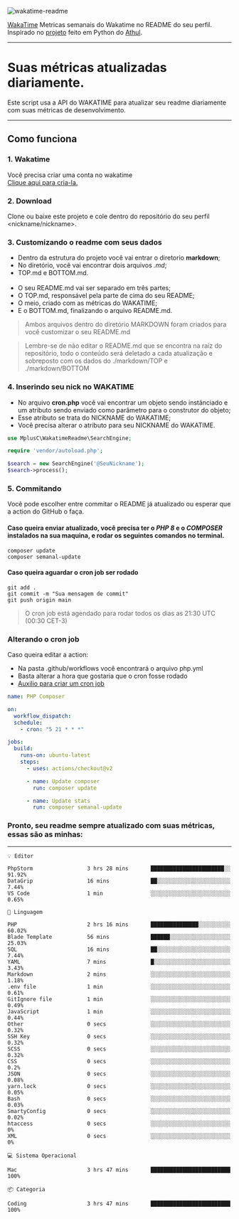 ![wakatime-readme](https://socialify.git.ci/bymatheus/wakatime-readme/image?description=1&descriptionEditable=M%C3%A9tricas%20semanais%20do%20Wakatime%20no%20seu%20README%20de%20perfil.&font=KoHo&forks=1&language=1&owner=1&pattern=Signal&stargazers=1&theme=Dark)

[WakaTime](https://wakatime.com) Metricas semanais do Wakatime no README do seu perfil. <br>
Inspirado no [projeto](https://github.com/athul/waka-readme) feito em Python do [Athul](https://github.com/athul).
___

# Suas métricas atualizadas diariamente.
Este script usa a API do WAKATIME para atualizar seu readme diariamente com suas métricas de desenvolvimento.

___

## Como funciona

### 1. Wakatime
Você precisa criar uma conta no wakatime <br>
[Clique aqui para cria-la.](https://wakatime.com) 

### 2. Download
Clone ou baixe este projeto e cole dentro do repositório do seu perfil <nickname/nickname>.

### 3. Customizando o readme com seus dados
- Dentro da estrutura do projeto você vai entrar o diretorio **markdown**;  
- No diretório, você vai encontrar dois arquivos *.md*;
- TOP.md e BOTTOM.md.
<br><br>
- O seu README.md vai ser separado em três partes; 
- O TOP.md, responsável pela parte de cima do seu README;
- O meio, criado com as métricas do WAKATIME;
- E o BOTTOM.md, finalizando o arquivo README.md.<br>

> Ambos arquivos dentro do diretório MARKDOWN foram criados para você customizar o seu README.md

> Lembre-se de não editar o README.md que se encontra na raiz do repositório, todo o conteúdo será deletado a cada atualização e sobreposto com os dados do ./markdown/TOP e ./markdown/BOTTOM

### 4. Inserindo seu nick no WAKATIME
- No arquivo **cron.php** você vai encontrar um objeto sendo instânciado e um atributo sendo enviado como parâmetro para o construtor do objeto;
- Esse atributo se trata do NICKNAME do WAKATIME;
- Você precisa alterar o atributo para seu NICKNAME do WAKATIME.

```php
use MplusC\WakatimeReadme\SearchEngine;

require 'vendor/autoload.php';

$search = new SearchEngine('@SeuNickname');
$search->process();
```

### 5. Commitando
Você pode escolher entre commitar o README já atualizado ou esperar que a action do GitHub o faça. <br>

#### Caso queira enviar atualizado, você precisa ter o *PHP 8* e o *COMPOSER* instalados na sua maquina, e rodar os seguintes comandos no terminal.
```composer
composer update
composer semanal-update 
```

#### Caso queira aguardar o cron job ser rodado 
```git 
git add .
git commit -m "Sua mensagem de commit"
git push origin main
```

>O cron job está agendado para rodar todos os dias as 21:30 UTC (00:30 CET-3) 

### Alterando o cron job
Caso queira editar a action:

- Na pasta .github/workflows você encontrará o arquivo php.yml
- Basta alterar a hora que gostaria que o cron fosse rodado
- [Auxilio para criar um cron job](https://crontab.guru)

```yml
name: PHP Composer

on:
  workflow_dispatch:
  schedule:
    - cron: "5 21 * * *"

jobs:
  build:
    runs-on: ubuntu-latest
    steps:
      - uses: actions/checkout@v2

      - name: Update composer
        run: composer update

      - name: Update stats
        run: composer semanal-update
```

### Pronto, seu readme sempre atualizado com suas métricas, essas são as minhas:

___
```text
💡 Editor

PhpStorm                 3 hrs 28 mins       ███████████████████████░░     91.92%
DataGrip                 16 mins             ██░░░░░░░░░░░░░░░░░░░░░░░      7.44%
VS Code                  1 min               ░░░░░░░░░░░░░░░░░░░░░░░░░      0.65%
```
```text
💬 Linguagem

PHP                      2 hrs 16 mins       ███████████████░░░░░░░░░░     60.02%
Blade Template           56 mins             ██████░░░░░░░░░░░░░░░░░░░     25.03%
SQL                      16 mins             ██░░░░░░░░░░░░░░░░░░░░░░░      7.44%
YAML                     7 mins              █░░░░░░░░░░░░░░░░░░░░░░░░      3.43%
Markdown                 2 mins              ░░░░░░░░░░░░░░░░░░░░░░░░░      1.18%
.env file                1 min               ░░░░░░░░░░░░░░░░░░░░░░░░░      0.61%
GitIgnore file           1 min               ░░░░░░░░░░░░░░░░░░░░░░░░░      0.49%
JavaScript               1 min               ░░░░░░░░░░░░░░░░░░░░░░░░░      0.44%
Other                    0 secs              ░░░░░░░░░░░░░░░░░░░░░░░░░      0.32%
SSH Key                  0 secs              ░░░░░░░░░░░░░░░░░░░░░░░░░      0.32%
SCSS                     0 secs              ░░░░░░░░░░░░░░░░░░░░░░░░░      0.32%
CSS                      0 secs              ░░░░░░░░░░░░░░░░░░░░░░░░░       0.2%
JSON                     0 secs              ░░░░░░░░░░░░░░░░░░░░░░░░░      0.08%
yarn.lock                0 secs              ░░░░░░░░░░░░░░░░░░░░░░░░░      0.05%
Bash                     0 secs              ░░░░░░░░░░░░░░░░░░░░░░░░░      0.03%
SmartyConfig             0 secs              ░░░░░░░░░░░░░░░░░░░░░░░░░      0.02%
htaccess                 0 secs              ░░░░░░░░░░░░░░░░░░░░░░░░░         0%
XML                      0 secs              ░░░░░░░░░░░░░░░░░░░░░░░░░         0%
```
```text
💻 Sistema Operacional

Mac                      3 hrs 47 mins       █████████████████████████       100%
```
```text
📦 Categoria

Coding                   3 hrs 47 mins       █████████████████████████       100%
```
